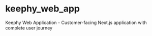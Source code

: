 # keephy_web_app
Keephy Web Application - Customer-facing Next.js application with complete user journey
